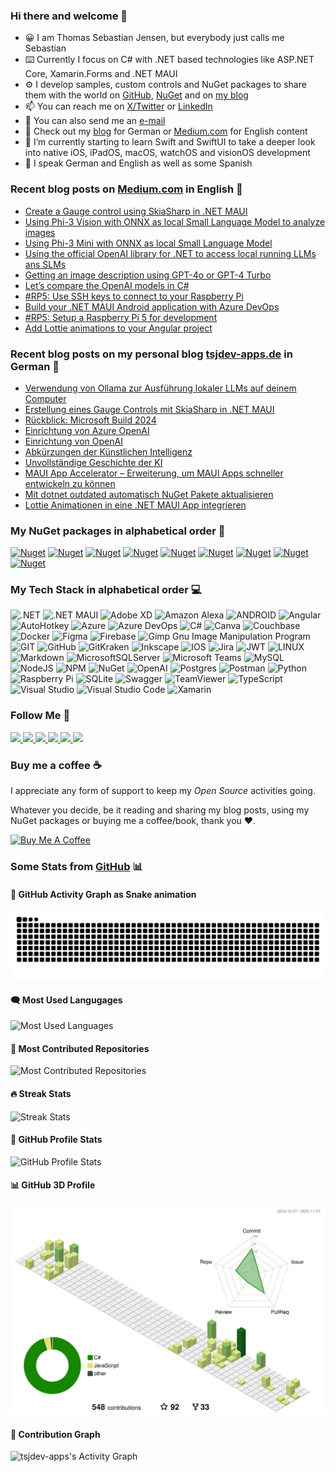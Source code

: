 ### Hi there and welcome 👋

- 😀 I am Thomas Sebastian Jensen, but everybody just calls me Sebastian
- ⌨️ Currently I focus on C# with .NET based technologies like ASP.NET Core, Xamarin.Forms and .NET MAUI
- ⚙️ I develop samples, custom controls and NuGet packages to share them with the world on [GitHub](https://github.com/tsjdev-apps), [NuGet](https://www.nuget.org/profiles/tsjdev-apps) and on [my blog](https://www.tsjdev-apps.de)
- 📫 You can reach me on [X/Twitter](https://www.twitter.com/tsjdevapps) or [LinkedIn](https://linkedin.com/in/thomassebastianjensen)
- 📧 You can also send me an [e-mail](mailto:apps@tsjdev-apps.de)
- 🔭 Check out my [blog](https://www.tsjdev-apps.de) for German or [Medium.com](https://medium.com/@tsjdevapps) for English content
- 🌱 I’m currently starting to learn Swift and SwiftUI to take a deeper look into native iOS, iPadOS, macOS, watchOS and visionOS development
- 🤟 I speak German and English as well as some Spanish


### Recent blog posts on [Medium.com](https://medium.com/@tsjdevapps) in English 📝
<!-- MEDIUM-BLOG-POST-LIST:START -->
- [Create a Gauge control using SkiaSharp in .NET MAUI](https://medium.com/@tsjdevapps/create-a-gauge-control-using-skiasharp-in-net-maui-ce418e6320fb?source=rss-c8f6762e0e4b------2)
- [Using Phi-3 Vision with ONNX as local Small Language Model to analyze images](https://medium.com/medialesson/using-phi-3-vision-with-onnx-as-local-small-language-model-to-analyze-images-a49573dc36a2?source=rss-c8f6762e0e4b------2)
- [Using Phi-3 Mini with ONNX as local Small Language Model](https://medium.com/medialesson/using-phi-3-mini-with-onnx-as-local-small-language-model-2466f559af73?source=rss-c8f6762e0e4b------2)
- [Using the official OpenAI library for .NET to access local running LLMs ans SLMs](https://medium.com/medialesson/using-the-official-openai-library-for-net-to-access-local-running-llms-ans-slms-dfdbc0f90404?source=rss-c8f6762e0e4b------2)
- [Getting an image description using GPT-4o or GPT-4 Turbo](https://medium.com/medialesson/getting-an-image-description-using-gpt-4o-or-gpt-4-turbo-e771e1b3f262?source=rss-c8f6762e0e4b------2)
- [Let’s compare the OpenAI models in C#](https://medium.com/medialesson/lets-compare-the-openai-models-in-c-916e33e1d539?source=rss-c8f6762e0e4b------2)
- [#RP5: Use SSH keys to connect to your Raspberry Pi](https://medium.com/medialesson/rp5-use-ssh-keys-to-connect-to-your-raspberry-pi-7f90ed746437?source=rss-c8f6762e0e4b------2)
- [Build your .NET MAUI Android application with Azure DevOps](https://medium.com/medialesson/build-your-net-maui-android-application-with-azure-devops-8183fd0473fd?source=rss-c8f6762e0e4b------2)
- [#RP5: Setup a Raspberry Pi 5 for development](https://medium.com/medialesson/rp5-setup-a-raspberry-pi-5-for-development-09eebf94b959?source=rss-c8f6762e0e4b------2)
- [Add Lottie animations to your Angular project](https://medium.com/medialesson/add-lottie-animations-to-your-angular-project-3e8f632d6212?source=rss-c8f6762e0e4b------2)
<!-- MEDIUM-BLOG-POST-LIST:END -->


### Recent blog posts on my personal blog [tsjdev-apps.de](https://www.tsjdev-apps.de) in German 📝
<!-- WORDPRESS-BLOG-POST-LIST:START -->
- [Verwendung von Ollama zur Ausführung lokaler LLMs auf deinem Computer](https://www.tsjdev-apps.de/verwendung-von-ollama-zur-ausfuehrung-lokaler-llms-auf-deinem-computer/)
- [Erstellung eines Gauge Controls mit SkiaSharp in .NET MAUI](https://www.tsjdev-apps.de/erstellung-eines-gauge-controls-mit-skiasharp-in-net-maui/)
- [Rückblick: Microsoft Build 2024](https://www.tsjdev-apps.de/rueckblick-microsoft-build-2024/)
- [Einrichtung von Azure OpenAI](https://www.tsjdev-apps.de/einrichtung-von-azure-openai/)
- [Einrichtung von OpenAI](https://www.tsjdev-apps.de/einrichtung-von-openai/)
- [Abkürzungen der Künstlichen Intelligenz](https://www.tsjdev-apps.de/abkuerzungen-der-kuenstlichen-intelligenz/)
- [Unvollständige Geschichte der KI](https://www.tsjdev-apps.de/unvollstaendige-geschichte-der-ki/)
- [MAUI App Accelerator – Erweiterung, um MAUI Apps schneller entwickeln zu können](https://www.tsjdev-apps.de/maui-app-accelerator-erweiterung-um-maui-apps-schneller-entwickeln-zu-koennen/)
- [Mit dotnet outdated automatisch NuGet Pakete aktualisieren](https://www.tsjdev-apps.de/mit-dotnet-outdated-automatisch-nuget-pakete-aktualisieren/)
- [Lottie Animationen in eine .NET MAUI App integrieren](https://www.tsjdev-apps.de/lottie-animationen-in-eine-net-maui-app-integrieren/)
<!-- WORDPRESS-BLOG-POST-LIST:END -->


### My NuGet packages in alphabetical order 👔

[![Nuget](https://img.shields.io/nuget/v/LittleHelpersSharp?label=LittleHelpersSharp&color=1284C5)](https://www.nuget.org/packages/LittleHelpersSharp )
[![Nuget](https://img.shields.io/nuget/v/ICanHazDadJokeSharp?label=ICanHazDadJokeSharp&color=1B94FF)](https://www.nuget.org/packages/ICanHazDadJokeSharp)
[![Nuget](https://img.shields.io/nuget/v/OpenWeatherMapSharp?label=OpenWeatherMapSharp&color=EB6E4B)](https://www.nuget.org/packages/OpenWeatherMapSharp)
[![Nuget](https://img.shields.io/nuget/v/RandomUserSharp?label=RandomUserSharp&color=83BA43)](https://www.nuget.org/packages/RandomUserSharp)
[![Nuget](https://img.shields.io/nuget/v/RESTCountriesSharp?label=RESTCountriesSharp&color=53CEED)](https://www.nuget.org/packages/RESTCountriesSharp)
[![Nuget](https://img.shields.io/nuget/v/SimpleRatingControl.MAUI?label=SimpleRatingControl.MAUI&color=1284C5)](https://www.nuget.org/packages/SimpleRatingControl.MAUI)
[![Nuget](https://img.shields.io/nuget/v/tsjdevapps.MauiControlsLib?label=tsjdevapps.MauiControlsLib&color=5F3DDA)](https://www.nuget.org/packages/tsjdevapps.MauiControlsLib)
[![Nuget](https://img.shields.io/nuget/v/What3WordsSharp?label=What3WordsSharp&color=1284C5)](https://www.nuget.org/packages/What3WordsSharp)
[![Nuget](https://img.shields.io/nuget/v/UnsplashSharp?label=UnsplashSharp&color=000000)](https://www.nuget.org/packages/UnsplashSharp)


### My Tech Stack in alphabetical order 💻

![.NET](https://img.shields.io/badge/.NET-5C2D91?style=for-the-badge&logo=.net&logoColor=white) ![.NET MAUI](https://img.shields.io/badge/.NET%20MAUI-5C2D91?style=for-the-badge&logo=.net&logoColor=white)  ![Adobe XD](https://img.shields.io/badge/Adobe%20XD-470137?style=for-the-badge&logo=Adobe%20XD&logoColor=#FF61F6) ![Amazon Alexa](https://img.shields.io/badge/Amazon%20Alexa-00CAFF.svg?style=for-the-badge&logo=amazonalexa&logoColor=white) ![ANDROID](https://img.shields.io/badge/android-%2320232a.svg?style=for-the-badge&logo=android&logoColor=%a4c639) ![Angular](https://img.shields.io/badge/angular-%23DD0031.svg?style=for-the-badge&logo=angular&logoColor=white) ![AutoHotkey](https://img.shields.io/badge/AutoHotKey-334455.svg?style=for-the-badge&logo=autohotkey&logoColor=white) ![Azure](https://img.shields.io/badge/azure-%230072C6.svg?style=for-the-badge&logo=microsoftazure&logoColor=white) ![Azure DevOps](https://img.shields.io/badge/Azure%20DevOps-%230072C6.svg?style=for-the-badge&logo=azure-devops&logoColor=white) ![C#](https://img.shields.io/badge/c%23-%23239120.svg?style=for-the-badge&logo=c-sharp&logoColor=white) ![Canva](https://img.shields.io/badge/Canva-%2300C4CC.svg?style=for-the-badge&logo=Canva&logoColor=white) ![Couchbase](https://img.shields.io/badge/Couchbase-EA2328?style=for-the-badge&logo=couchbase&logoColor=white)  ![Docker](https://img.shields.io/badge/docker-%230db7ed.svg?style=for-the-badge&logo=docker&logoColor=white) ![Figma](https://img.shields.io/badge/figma-%23F24E1E.svg?style=for-the-badge&logo=figma&logoColor=white) ![Firebase](https://img.shields.io/badge/firebase-%23039BE5.svg?style=for-the-badge&logo=firebase) ![Gimp Gnu Image Manipulation Program](https://img.shields.io/badge/Gimp-657D8B?style=for-the-badge&logo=gimp&logoColor=FFFFFF) ![GIT](https://img.shields.io/badge/Git-fc6d26?style=for-the-badge&logo=git&logoColor=white) ![GitHub](https://img.shields.io/badge/GitHub-%23121011.svg?style=for-the-badge&logo=github&logoColor=white) ![GitKraken](https://img.shields.io/badge/GitKraken-179287.svg?style=for-the-badge&logo=gitkraken&logoColor=white) ![Inkscape](https://img.shields.io/badge/Inkscape-e0e0e0?style=for-the-badge&logo=inkscape&logoColor=080A13) ![IOS](https://img.shields.io/badge/IOS-%2320232a.svg?style=for-the-badge&logo=apple&logoColor=white) ![Jira](https://img.shields.io/badge/jira-%230A0FFF.svg?style=for-the-badge&logo=jira&logoColor=white) ![JWT](https://img.shields.io/badge/JWT-black?style=for-the-badge&logo=JSON%20web%20tokens) ![LINUX](https://img.shields.io/badge/Linux-FCC624?style=for-the-badge&logo=linux&logoColor=black) ![Markdown](https://img.shields.io/badge/markdown-%23000000.svg?style=for-the-badge&logo=markdown&logoColor=white) ![MicrosoftSQLServer](https://img.shields.io/badge/Microsoft%20SQL%20Sever-CC2927?style=for-the-badge&logo=microsoft%20sql%20server&logoColor=white) ![Microsoft Teams](https://img.shields.io/badge/Microsoft%20Teams-6264A7?style=for-the-badge&logo=microsoftteams&logoColor=white) ![MySQL](https://img.shields.io/badge/MySQL-4479A1?style=for-the-badge&logo=mysql&logoColor=white) ![NodeJS](https://img.shields.io/badge/node.js-6DA55F?style=for-the-badge&logo=node.js&logoColor=white) ![NPM](https://img.shields.io/badge/NPM-%23000000.svg?style=for-the-badge&logo=npm&logoColor=white) ![NuGet](https://img.shields.io/badge/NUGET-%23000000.svg?style=for-the-badge&logo=nuget&logoColor=white&color=004880) ![OpenAI](https://img.shields.io/badge/OpenAI-412991.svg?style=for-the-badge&logo=openai&logoColor=white&color=004880) ![Postgres](https://img.shields.io/badge/postgres-%23316192.svg?style=for-the-badge&logo=postgresql&logoColor=white) ![Postman](https://img.shields.io/badge/Postman-FF6C37?style=for-the-badge&logo=postman&logoColor=white) ![Python](https://img.shields.io/badge/python-3670A0?style=for-the-badge&logo=python&logoColor=ffdd54) ![Raspberry Pi](https://img.shields.io/badge/-RaspberryPi-C51A4A?style=for-the-badge&logo=Raspberry-Pi) ![SQLite](https://img.shields.io/badge/sqlite-%2307405e.svg?style=for-the-badge&logo=sqlite&logoColor=white) ![Swagger](https://img.shields.io/badge/-Swagger-%23Clojure?style=for-the-badge&logo=swagger&logoColor=white) ![TeamViewer](https://img.shields.io/badge/TeamViewer-004680?style=for-the-badge&logo=teamviewer&logoColor=white) ![TypeScript](https://img.shields.io/badge/typescript-%23007ACC.svg?style=for-the-badge&logo=typescript&logoColor=white) ![Visual Studio](https://img.shields.io/badge/Visual%20Studio-5C2D91.svg?style=for-the-badge&logo=visualstudio&logoColor=white) ![Visual Studio Code](https://img.shields.io/badge/Visual%20Studio%20Code-007ACC.svg?style=for-the-badge&logo=visualstudiocode&logoColor=white) ![Xamarin](https://img.shields.io/badge/Xamarin.Forms-3199DC?style=for-the-badge&logo=xamarin&logoColor=white) 


### Follow Me 🤟

<div>
    <a href="https://twitter.com/tsjdevapps">
        <img src="https://img.shields.io/badge/Twitter-1DA1F2?style=for-the-badge&logo=twitter&logoColor=white" />
    </a>
    <a href="https://www.facebook.com/thosebjensen/">
        <img src="https://img.shields.io/badge/Facebook-1877F2?style=for-the-badge&logo=facebook&logoColor=white" />
    </a>
    <a href="https://linkedin.com/in/thomassebastianjensen">
        <img src="https://img.shields.io/badge/LinkedIn-blue?logo=linkedin&style=for-the-badge" />
    </a>
    <a href="https://github.com/tsjdev-apps">
        <img src="https://img.shields.io/badge/GitHub-black?logo=github&style=for-the-badge" />
    </a>
    <a href="https://www.youtube.com/tsjdevapps">
        <img src="https://img.shields.io/badge/YouTube-red?style=for-the-badge&logo=youtube" />
    </a>
    <a href="https://medium.com/@tsjdevapps">
        <img src="https://img.shields.io/badge/Medium-black?style=for-the-badge&logo=medium" />
    </a>
</div>

### Buy me a coffee ☕

I appreciate any form of support to keep my _Open Source_ activities going.

Whatever you decide, be it reading and sharing my blog posts, using my NuGet packages or buying me a coffee/book, thank you ❤️.

<a href="https://www.buymeacoffee.com/tsjdevapps" target="_blank"><img src="https://cdn.buymeacoffee.com/buttons/default-yellow.png" alt="Buy Me A Coffee" height="41" width="174"></a>

### Some Stats from [GitHub](https://github.com/tsjdev-apps) 📊

#### 🐍 GitHub Activity Graph as Snake animation

![GitHub Snake animation](https://raw.githubusercontent.com/tsjdev-apps/tsjdev-apps/snake-output/github-contribution-grid-snake.svg)

#### 🗨️ Most Used Langugages

![Most Used Languages](https://api.githubtrends.io/user/svg/tsjdev-apps/langs?time_range=one_year&theme=bright_lights)

#### 💾 Most Contributed Repositories

![Most Contributed Repositories](https://api.githubtrends.io/user/svg/tsjdev-apps/repos?time_range=one_year&theme=bright_lights)


#### 🔥 Streak Stats

![Streak Stats](https://streak-stats.demolab.com/?user=tsjdev-apps&theme=monokai-metallian)

#### 👤 GitHub Profile Stats

![GitHub Profile Stats](https://denvercoder1-github-readme-stats.vercel.app/api/?username=tsjdev-apps&show_icons=true&include_all_commits=true&count_private=true&theme=react&bg_color=1F222E&title_color=F85D7F&icon_color=F8D866)

#### 📊 GitHub 3D Profile

![GitHub 3D Profile](https://raw.githubusercontent.com/tsjdev-apps/tsjdev-apps/profile3d-output/profile-green-animate.svg)

#### 🎯 Contribution Graph

<img alt="tsjdev-apps's Activity Graph" src="https://github-readme-activity-graph.vercel.app/graph/?username=tsjdev-apps&bg_color=1F222E&color=F8D866&line=F85D7F&point=FFFFFF" /></a>
